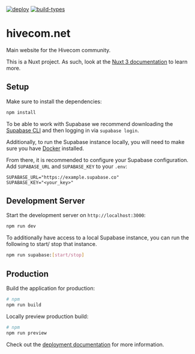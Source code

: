 [![deploy](https://github.com/Mavulp/hivecom.net/actions/workflows/deploy.yml/badge.svg)](https://github.com/Mavulp/hivecom.net/actions/workflows/deploy.yml)
[![build-types](https://github.com/Mavulp/hivecom.net/actions/workflows/build-types.yml/badge.svg)](https://github.com/Mavulp/hivecom.net/actions/workflows/build-types.yml)

# hivecom.net

Main website for the Hivecom community.

This is a Nuxt project. As such, look at the [Nuxt 3 documentation](https://nuxt.com/docs/getting-started/introduction) to learn more.

## Setup

Make sure to install the dependencies:

```bash
npm install
```

To be able to work with Supabase we recommend downloading the [Supabase CLI](https://supabase.com/docs/guides/cli/getting-started) and then logging in via `supabase login`.

Additionally, to run the Supabase instance locally, you will need to make sure you have [Docker](https://docs.docker.com/get-docker/) installed.

From there, it is recommended to configure your Supabase configuration. Add `SUPABASE_URL` and `SUPABASE_KEY` to your `.env`:

```env
SUPABASE_URL="https://example.supabase.co"
SUPABASE_KEY="<your_key>"
```

## Development Server

Start the development server on `http://localhost:3000`:

```bash
npm run dev
```

To additionally have access to a local Supabase instance, you can run the following to start/ stop that instance.

```bash
npm run supabase:[start/stop]
```

## Production

Build the application for production:

```bash
# npm
npm run build
```

Locally preview production build:

```bash
# npm
npm run preview
```

Check out the [deployment documentation](https://nuxt.com/docs/getting-started/deployment) for more information.
